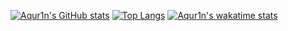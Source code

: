 [![Aqur1n's GitHub stats](https://github-readme-stats.vercel.app/api?username=aqur1n&show_icons=true&theme=tokyonight)](https://github.com/anuraghazra/github-readme-stats)
[![Top Langs](https://github-readme-stats.vercel.app/api/top-langs/?username=aqur1n&layout=compact&theme=tokyonight)](https://github.com/anuraghazra/github-readme-stats)
[![Aqur1n's wakatime stats](https://github-readme-stats.vercel.app/api/wakatime?username=aqur1n)](https://github.com/anuraghazra/github-readme-stats)
